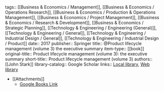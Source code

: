 tags:: [[Business & Economics / Management]], [[Business & Economics / Operations Research]], [[Business & Economics / Production & Operations Management]], [[Business & Economics / Project Management]], [[Business & Economics / Research & Development]], [[Business & Economics / Strategic Planning]], [[Technology & Engineering / Engineering (General)]], [[Technology & Engineering / General]], [[Technology & Engineering / Industrial Design / General]], [[Technology & Engineering / Industrial Design / Product]]
date:: 2017
publisher:: Springer
title:: @Product lifecycle management (volume 3) the executive summary
item-type:: [[book]]
original-title:: Product lifecycle management (volume 3): the executive summary
short-title:: Product lifecycle management (volume 3)
authors:: [[John Stark]]
library-catalog:: Google Scholar
links:: [Local library](zotero://select/library/items/CZPUU86P), [Web library](https://www.zotero.org/users/6520516/items/CZPUU86P)

- [[Attachments]]
	- [Google Books Link](https://books.google.co.uk/books?id=VdFEDwAAQBAJ)